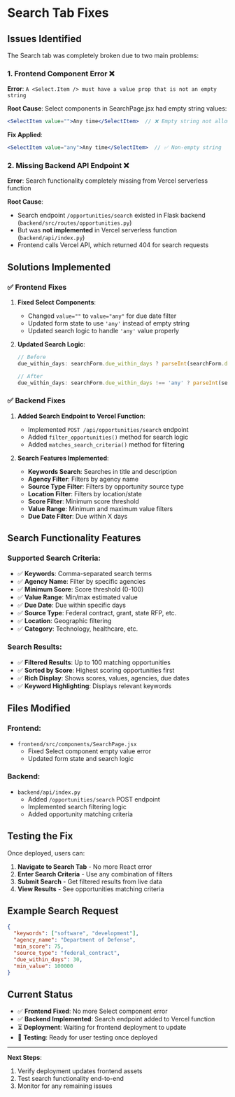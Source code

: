 # Search Tab Fixes

## Issues Identified

The Search tab was completely broken due to two main problems:

### 1. Frontend Component Error ❌
**Error**: `A <Select.Item /> must have a value prop that is not an empty string`

**Root Cause**: Select components in SearchPage.jsx had empty string values:
```jsx
<SelectItem value="">Any time</SelectItem>  // ❌ Empty string not allowed
```

**Fix Applied**:
```jsx
<SelectItem value="any">Any time</SelectItem>  // ✅ Non-empty string
```

### 2. Missing Backend API Endpoint ❌
**Error**: Search functionality completely missing from Vercel serverless function

**Root Cause**: 
- Search endpoint `/opportunities/search` existed in Flask backend (`backend/src/routes/opportunities.py`)
- But was **not implemented** in Vercel serverless function (`backend/api/index.py`)
- Frontend calls Vercel API, which returned 404 for search requests

## Solutions Implemented

### ✅ Frontend Fixes
1. **Fixed Select Components**:
   - Changed `value=""` to `value="any"` for due date filter
   - Updated form state to use `'any'` instead of empty string
   - Updated search logic to handle `'any'` value properly

2. **Updated Search Logic**:
   ```javascript
   // Before
   due_within_days: searchForm.due_within_days ? parseInt(searchForm.due_within_days) : undefined

   // After  
   due_within_days: searchForm.due_within_days !== 'any' ? parseInt(searchForm.due_within_days) : undefined
   ```

### ✅ Backend Fixes
1. **Added Search Endpoint to Vercel Function**:
   - Implemented `POST /api/opportunities/search` endpoint
   - Added `filter_opportunities()` method for search logic
   - Added `matches_search_criteria()` method for filtering

2. **Search Features Implemented**:
   - **Keywords Search**: Searches in title and description
   - **Agency Filter**: Filters by agency name
   - **Source Type Filter**: Filters by opportunity source type
   - **Location Filter**: Filters by location/state
   - **Score Filter**: Minimum score threshold
   - **Value Range**: Minimum and maximum value filters
   - **Due Date Filter**: Due within X days

## Search Functionality Features

### Supported Search Criteria:
- ✅ **Keywords**: Comma-separated search terms
- ✅ **Agency Name**: Filter by specific agencies
- ✅ **Minimum Score**: Score threshold (0-100)
- ✅ **Value Range**: Min/max estimated value
- ✅ **Due Date**: Due within specific days
- ✅ **Source Type**: Federal contract, grant, state RFP, etc.
- ✅ **Location**: Geographic filtering
- ✅ **Category**: Technology, healthcare, etc.

### Search Results:
- ✅ **Filtered Results**: Up to 100 matching opportunities
- ✅ **Sorted by Score**: Highest scoring opportunities first
- ✅ **Rich Display**: Shows scores, values, agencies, due dates
- ✅ **Keyword Highlighting**: Displays relevant keywords

## Files Modified

### Frontend:
- `frontend/src/components/SearchPage.jsx`
  - Fixed Select component empty value error
  - Updated form state and search logic

### Backend:
- `backend/api/index.py`
  - Added `/opportunities/search` POST endpoint
  - Implemented search filtering logic
  - Added opportunity matching criteria

## Testing the Fix

Once deployed, users can:

1. **Navigate to Search Tab** - No more React error
2. **Enter Search Criteria** - Use any combination of filters
3. **Submit Search** - Get filtered results from live data
4. **View Results** - See opportunities matching criteria

## Example Search Request

```json
{
  "keywords": ["software", "development"],
  "agency_name": "Department of Defense",
  "min_score": 75,
  "source_type": "federal_contract",
  "due_within_days": 30,
  "min_value": 100000
}
```

## Current Status

- ✅ **Frontend Fixed**: No more Select component error
- ✅ **Backend Implemented**: Search endpoint added to Vercel function
- ⏳ **Deployment**: Waiting for frontend deployment to update
- 🔄 **Testing**: Ready for user testing once deployed

---

**Next Steps**: 
1. Verify deployment updates frontend assets
2. Test search functionality end-to-end
3. Monitor for any remaining issues 